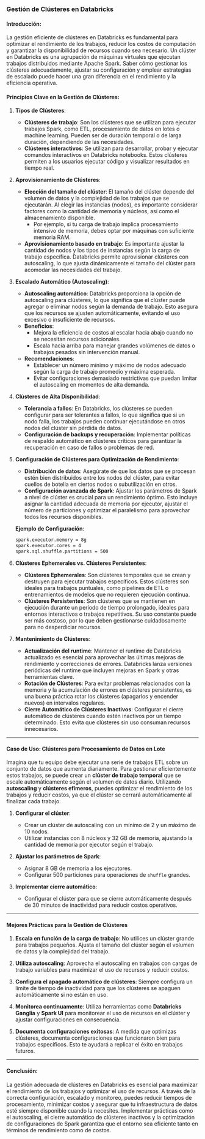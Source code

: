 ### Gestión de Clústeres en Databricks

#### Introducción:
La gestión eficiente de clústeres en Databricks es fundamental para optimizar el rendimiento de los trabajos, reducir los costos de computación y garantizar la disponibilidad de recursos cuando sea necesario. Un clúster en Databricks es una agrupación de máquinas virtuales que ejecutan trabajos distribuidos mediante Apache Spark. Saber cómo gestionar los clústeres adecuadamente, ajustar su configuración y emplear estrategias de escalado puede hacer una gran diferencia en el rendimiento y la eficiencia operativa.

#### Principios Clave en la Gestión de Clústeres:

1. **Tipos de Clústeres**:
   - **Clústeres de trabajo**: Son los clústeres que se utilizan para ejecutar trabajos Spark, como ETL, procesamiento de datos en lotes o machine learning. Pueden ser de duración temporal o de larga duración, dependiendo de las necesidades.
   - **Clústeres interactivos**: Se utilizan para desarrollar, probar y ejecutar comandos interactivos en Databricks notebooks. Estos clústeres permiten a los usuarios ejecutar código y visualizar resultados en tiempo real.

2. **Aprovisionamiento de Clústeres**:
   - **Elección del tamaño del clúster**: El tamaño del clúster depende del volumen de datos y la complejidad de los trabajos que se ejecutarán. Al elegir las instancias (nodos), es importante considerar factores como la cantidad de memoria y núcleos, así como el almacenamiento disponible.
     - Por ejemplo, si tu carga de trabajo implica procesamiento intensivo de memoria, debes optar por máquinas con suficiente memoria RAM.
   - **Aprovisionamiento basado en trabajo**: Es importante ajustar la cantidad de nodos y los tipos de instancias según la carga de trabajo específica. Databricks permite aprovisionar clústeres con autoscaling, lo que ajusta dinámicamente el tamaño del clúster para acomodar las necesidades del trabajo.

3. **Escalado Automático (Autoscaling)**:
   - **Autoscaling automático**: Databricks proporciona la opción de autoscaling para clústeres, lo que significa que el clúster puede agregar o eliminar nodos según la demanda de trabajo. Esto asegura que los recursos se ajusten automáticamente, evitando el uso excesivo o insuficiente de recursos.
   - **Beneficios**:
     - Mejora la eficiencia de costos al escalar hacia abajo cuando no se necesitan recursos adicionales.
     - Escala hacia arriba para manejar grandes volúmenes de datos o trabajos pesados sin intervención manual.
   - **Recomendaciones**:
     - Establecer un número mínimo y máximo de nodos adecuado según la carga de trabajo promedio y máxima esperada.
     - Evitar configuraciones demasiado restrictivas que puedan limitar el autoscaling en momentos de alta demanda.

4. **Clústeres de Alta Disponibilidad**:
   - **Tolerancia a fallos**: En Databricks, los clústeres se pueden configurar para ser tolerantes a fallos, lo que significa que si un nodo falla, los trabajos pueden continuar ejecutándose en otros nodos del clúster sin pérdida de datos.
   - **Configuración de backups y recuperación**: Implementar políticas de respaldo automático en clústeres críticos para garantizar la recuperación en caso de fallos o problemas de red.

5. **Configuración de Clústeres para Optimización de Rendimiento**:
   - **Distribución de datos**: Asegúrate de que los datos que se procesan estén bien distribuidos entre los nodos del clúster, para evitar cuellos de botella en ciertos nodos o subutilización en otros.
   - **Configuración avanzada de Spark**: Ajustar los parámetros de Spark a nivel de clúster es crucial para un rendimiento óptimo. Esto incluye asignar la cantidad adecuada de memoria por ejecutor, ajustar el número de particiones y optimizar el paralelismo para aprovechar todos los recursos disponibles.
   
   **Ejemplo de Configuración**:
   ```bash
   spark.executor.memory = 8g
   spark.executor.cores = 4
   spark.sql.shuffle.partitions = 500
   ```

6. **Clústeres Ephemerales vs. Clústeres Persistentes**:
   - **Clústeres Ephemerales**: Son clústeres temporales que se crean y destruyen para ejecutar trabajos específicos. Estos clústeres son ideales para trabajos puntuales, como pipelines de ETL o entrenamientos de modelos que no requieren ejecución continua.
   - **Clústeres Persistentes**: Son clústeres que se mantienen en ejecución durante un período de tiempo prolongado, ideales para entornos interactivos o trabajos repetitivos. Su uso constante puede ser más costoso, por lo que deben gestionarse cuidadosamente para no desperdiciar recursos.

7. **Mantenimiento de Clústeres**:
   - **Actualización del runtime**: Mantener el runtime de Databricks actualizado es esencial para aprovechar las últimas mejoras de rendimiento y correcciones de errores. Databricks lanza versiones periódicas del runtime que incluyen mejoras en Spark y otras herramientas clave.
   - **Rotación de Clústeres**: Para evitar problemas relacionados con la memoria y la acumulación de errores en clústeres persistentes, es una buena práctica rotar los clústeres (apagarlos y encender nuevos) en intervalos regulares.
   - **Cierre Automático de Clústeres Inactivos**: Configurar el cierre automático de clústeres cuando estén inactivos por un tiempo determinado. Esto evita que clústeres sin uso consuman recursos innecesarios.

---

#### Caso de Uso: Clústeres para Procesamiento de Datos en Lote

Imagina que tu equipo debe ejecutar una serie de trabajos ETL sobre un conjunto de datos que aumenta diariamente. Para gestionar eficientemente estos trabajos, se puede crear un **clúster de trabajo temporal** que se escale automáticamente según el volumen de datos diario. Utilizando **autoscaling** y **clústeres efímeros**, puedes optimizar el rendimiento de los trabajos y reducir costos, ya que el clúster se cerrará automáticamente al finalizar cada trabajo.

1. **Configurar el clúster**:
   - Crear un clúster de autoscaling con un mínimo de 2 y un máximo de 10 nodos.
   - Utilizar instancias con 8 núcleos y 32 GB de memoria, ajustando la cantidad de memoria por ejecutor según el trabajo.
   
2. **Ajustar los parámetros de Spark**:
   - Asignar 8 GB de memoria a los ejecutores.
   - Configurar 500 particiones para operaciones de `shuffle` grandes.

3. **Implementar cierre automático**:
   - Configurar el clúster para que se cierre automáticamente después de 30 minutos de inactividad para reducir costos operativos.

---

#### Mejores Prácticas para la Gestión de Clústeres

1. **Escala en función de la carga de trabajo**: No utilices un clúster grande para trabajos pequeños. Ajusta el tamaño del clúster según el volumen de datos y la complejidad del trabajo.
   
2. **Utiliza autoscaling**: Aprovecha el autoscaling en trabajos con cargas de trabajo variables para maximizar el uso de recursos y reducir costos.

3. **Configura el apagado automático de clústeres**: Siempre configura un límite de tiempo de inactividad para que los clústeres se apaguen automáticamente si no están en uso.

4. **Monitorea continuamente**: Utiliza herramientas como **Databricks Ganglia** y **Spark UI** para monitorear el uso de recursos en el clúster y ajustar configuraciones en consecuencia.

5. **Documenta configuraciones exitosas**: A medida que optimizas clústeres, documenta configuraciones que funcionaron bien para trabajos específicos. Esto te ayudará a replicar el éxito en trabajos futuros.

---

#### Conclusión:
La gestión adecuada de clústeres en Databricks es esencial para maximizar el rendimiento de los trabajos y optimizar el uso de recursos. A través de la correcta configuración, escalado y monitoreo, puedes reducir tiempos de procesamiento, minimizar costos y asegurar que tu infraestructura de datos esté siempre disponible cuando la necesites. Implementar prácticas como el autoscaling, el cierre automático de clústeres inactivos y la optimización de configuraciones de Spark garantiza que el entorno sea eficiente tanto en términos de rendimiento como de costos.